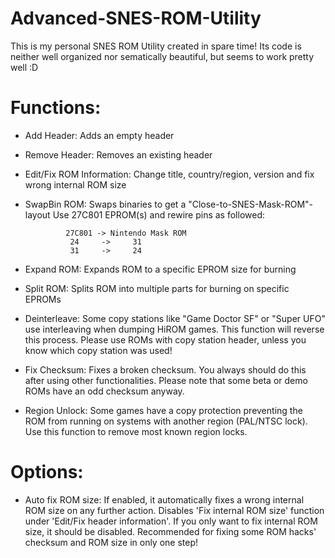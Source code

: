 # Advanced-SNES-ROM-Utility
This is my personal SNES ROM Utility created in spare time!
Its code is neither well organized nor sematically beautiful, but seems to work pretty well :D

# Functions:

- Add Header: Adds an empty header

- Remove Header: Removes an existing header

- Edit/Fix ROM Information: Change title, country/region, version and fix
                            wrong internal ROM size

- SwapBin ROM: Swaps binaries to get a "Close-to-SNES-Mask-ROM"-layout
			   Use 27C801 EPROM(s) and rewire pins as followed:
			   
			   27C801 -> Nintendo Mask ROM
			   	24     ->     31
			   	31     ->     24

- Expand ROM: Expands ROM to a specific EPROM size for burning

- Split ROM: Splits ROM into multiple parts for burning on specific EPROMs

- Deinterleave: Some copy stations like "Game Doctor SF" or "Super UFO"
                use interleaving when dumping HiROM games. This function
                will reverse this process. Please use ROMs with copy station
                header, unless you know which copy station was used!

- Fix Checksum: Fixes a broken checksum. You always should do this after
                using other functionalities. Please note that some beta or demo
                ROMs have an odd checksum anyway.

- Region Unlock: Some games have a copy protection preventing the ROM from
                 running on systems with another region (PAL/NTSC lock).
                 Use this function to remove most known region locks.

# Options:
- Auto fix ROM size: If enabled, it automatically fixes a wrong internal ROM
                     size on any further action. Disables 'Fix internal ROM size'
                     function under 'Edit/Fix header information'. If you only
                     want to fix internal ROM size, it should be disabled.
                     Recommended for fixing some ROM hacks' checksum and
                     ROM size in only one step!
